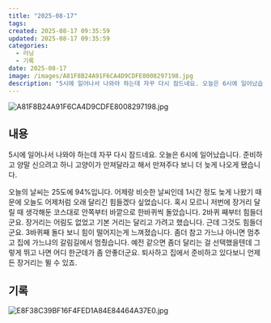 ```yaml
---
title: "2025-08-17"
tags:
created: 2025-08-17 09:35:59
updated: 2025-08-17 09:35:59
categories:
  - 러닝
  - 기록
date: 2025-08-17
image: /images/A81F8B24A91F6CA4D9CDFE8008297198.jpg
description: "5시에 일어나서 나와야 하는데 자꾸 다시 잠드네요. 오늘은 6시에 일어났습니다. 준비하고 양말 신으려고 하니 고양이가 만져달라고 해서 만져주다 보니 더 늦게 나오게 됐습니다. 오늘의 날씨는 25도에 94%입니다. 어제랑 비슷한 날씨인데 1시간 정도 늦게 나왔기 때문에 오늘도 어제처럼 오"
---
```


![A81F8B24A91F6CA4D9CDFE8008297198.jpg](/images/A81F8B24A91F6CA4D9CDFE8008297198.jpg)
 
 

## 내용

5시에 일어나서 나와야 하는데 자꾸 다시 잠드네요. 오늘은 6시에 일어났습니다. 준비하고 양말 신으려고 하니 고양이가 만져달라고 해서 만져주다 보니 더 늦게 나오게 됐습니다.

오늘의 날씨는 25도에 94%입니다. 어제랑 비슷한 날씨인데 1시간 정도 늦게 나왔기 때문에 오늘도 어제처럼 오래 달리긴 힘들겠다 싶었습니다. 혹시 모르니 저번에 장거리 달릴 때 생각해둔 코스대로 안쪽부터 바깥으로 한바퀴씩 돌았습니다. 2바퀴 째부터 힘들더군요. 장거리는 어림도 없었고 기본 거리는 달리고 가려고 했습니다. 근데 그것도 힘들더군요. 3바퀴째 돌다 보니 힘이 떨어지는게 느껴졌습니다. 좀더 참고 가느냐 아니면 멈추고 집에 가느냐의 갈림길에서 멈췄습니다. 예전 같으면 좀더 달리는 걸 선택했을텐데 그렇게 뛰고 나면 어디 한군데가 좀 안좋더군요. 퇴사하고 집에서 준비하고 있다보니 언제든 장거리는 뛸 수 있죠.

## 기록

 
 ![E8F38C39BF16F4FED1A84E84464A37E0.jpg](/images/E8F38C39BF16F4FED1A84E84464A37E0.jpg)
